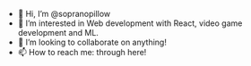 - 👋 Hi, I’m @sopranopillow
- 👀 I’m interested in Web development with React, video game development and ML.
- 💞️ I’m looking to collaborate on anything!
- 📫 How to reach me: through here!

<!---
sopranopillow/sopranopillow is a ✨ special ✨ repository because its `README.md` (this file) appears on your GitHub profile.
You can click the Preview link to take a look at your changes.
--->
